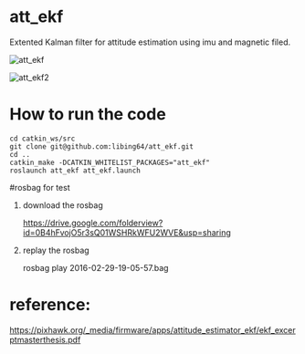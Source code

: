 # att_ekf
Extented Kalman filter for attitude estimation using imu and magnetic filed.

![att_ekf](https://cloud.githubusercontent.com/assets/3192355/13601467/57c2536e-e56b-11e5-82d5-25c8cbc9657f.png)

![att_ekf2](https://cloud.githubusercontent.com/assets/3192355/13601468/57edef42-e56b-11e5-927f-b453604b09f0.png)

# How to run the code
    cd catkin_ws/src
    git clone git@github.com:libing64/att_ekf.git
    cd ..
    catkin_make -DCATKIN_WHITELIST_PACKAGES="att_ekf"
    roslaunch att_ekf att_ekf.launch
#rosbag for test
1. download the rosbag

    https://drive.google.com/folderview?id=0B4hFvojO5r3sQ01WSHRkWFU2WVE&usp=sharing
    
2. replay the rosbag

    rosbag play 2016-02-29-19-05-57.bag
    
# reference: 
https://pixhawk.org/_media/firmware/apps/attitude_estimator_ekf/ekf_excerptmasterthesis.pdf
